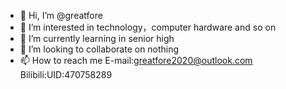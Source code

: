- 👋 Hi, I’m @greatfore
- 👀 I’m interested in technology，computer hardware and so on
- 🌱 I’m currently learning in senior high 
- 💞️ I’m looking to collaborate on nothing
- 📫 How to reach me E-mail:greatfore2020@outlook.com Bilibili:UID:470758289 

<!---
greatfore/greatfore is a ✨ special ✨ repository because its `README.md` (this file) appears on your GitHub profile.
You can click the Preview link to take a look at your changes.
--->
